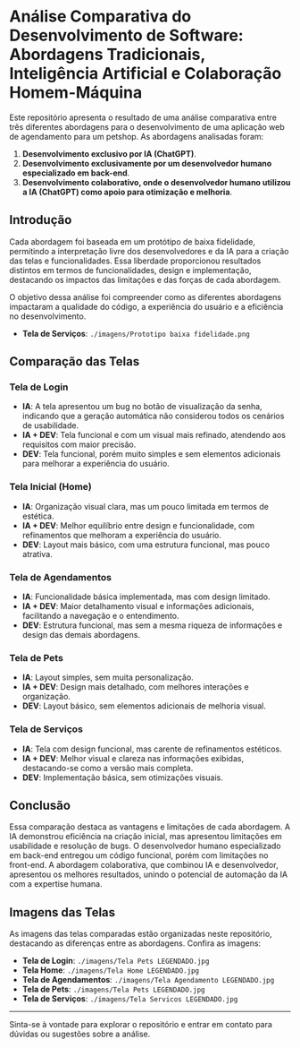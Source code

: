 # Análise Comparativa do Desenvolvimento de Software: Abordagens Tradicionais, Inteligência Artificial e Colaboração Homem-Máquina

Este repositório apresenta o resultado de uma análise comparativa entre três diferentes abordagens para o desenvolvimento de uma aplicação web de agendamento para um petshop. As abordagens analisadas foram:

1. **Desenvolvimento exclusivo por IA (ChatGPT)**.
2. **Desenvolvimento exclusivamente por um desenvolvedor humano especializado em back-end**.
3. **Desenvolvimento colaborativo, onde o desenvolvedor humano utilizou a IA (ChatGPT) como apoio para otimização e melhoria**.

## Introdução

Cada abordagem foi baseada em um protótipo de baixa fidelidade, permitindo a interpretação livre dos desenvolvedores e da IA para a criação das telas e funcionalidades. Essa liberdade proporcionou resultados distintos em termos de funcionalidades, design e implementação, destacando os impactos das limitações e das forças de cada abordagem.

O objetivo dessa análise foi compreender como as diferentes abordagens impactaram a qualidade do código, a experiência do usuário e a eficiência no desenvolvimento.

- **Tela de Serviços**: `./imagens/Prototipo baixa fidelidade.png`


## Comparação das Telas

### Tela de Login

- **IA**: A tela apresentou um bug no botão de visualização da senha, indicando que a geração automática não considerou todos os cenários de usabilidade.
- **IA + DEV**: Tela funcional e com um visual mais refinado, atendendo aos requisitos com maior precisão.
- **DEV**: Tela funcional, porém muito simples e sem elementos adicionais para melhorar a experiência do usuário.

### Tela Inicial (Home)

- **IA**: Organização visual clara, mas um pouco limitada em termos de estética.
- **IA + DEV**: Melhor equilíbrio entre design e funcionalidade, com refinamentos que melhoram a experiência do usuário.
- **DEV**: Layout mais básico, com uma estrutura funcional, mas pouco atrativa.

### Tela de Agendamentos

- **IA**: Funcionalidade básica implementada, mas com design limitado.
- **IA + DEV**: Maior detalhamento visual e informações adicionais, facilitando a navegação e o entendimento.
- **DEV**: Estrutura funcional, mas sem a mesma riqueza de informações e design das demais abordagens.

### Tela de Pets

- **IA**: Layout simples, sem muita personalização.
- **IA + DEV**: Design mais detalhado, com melhores interações e organização.
- **DEV**: Layout básico, sem elementos adicionais de melhoria visual.

### Tela de Serviços

- **IA**: Tela com design funcional, mas carente de refinamentos estéticos.
- **IA + DEV**: Melhor visual e clareza nas informações exibidas, destacando-se como a versão mais completa.
- **DEV**: Implementação básica, sem otimizações visuais.

## Conclusão

Essa comparação destaca as vantagens e limitações de cada abordagem. A IA demonstrou eficiência na criação inicial, mas apresentou limitações em usabilidade e resolução de bugs. O desenvolvedor humano especializado em back-end entregou um código funcional, porém com limitações no front-end. A abordagem colaborativa, que combinou IA e desenvolvedor, apresentou os melhores resultados, unindo o potencial de automação da IA com a expertise humana.

## Imagens das Telas

As imagens das telas comparadas estão organizadas neste repositório, destacando as diferenças entre as abordagens. Confira as imagens:

- **Tela de Login**: `./imagens/Tela Pets LEGENDADO.jpg`
- **Tela Home**: `./imagens/Tela Home LEGENDADO.jpg`
- **Tela de Agendamentos**: `./imagens/Tela Agendamento LEGENDADO.jpg`
- **Tela de Pets**: `./imagens/Tela Pets LEGENDADO.jpg`
- **Tela de Serviços**: `./imagens/Tela Servicos LEGENDADO.jpg`

---

Sinta-se à vontade para explorar o repositório e entrar em contato para dúvidas ou sugestões sobre a análise.

